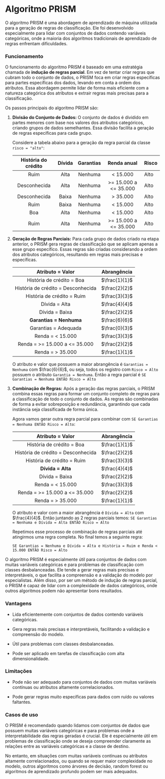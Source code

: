 # Algoritmo PRISM

O algoritmo PRISM é uma abordagem de aprendizado de máquina utilizada para a geração de regras de classificação. Ele foi desenvolvido especialmente para lidar com conjuntos de dados contendo variáveis categóricas, onde a maioria dos algoritmos tradicionais de aprendizado de regras enfrentam dificuldades.

### **Funcionamento**

O funcionamento do algoritmo PRISM é baseado em uma estratégia chamada de **indução de regras parcial**. Em vez de tentar criar regras que cubram todo o conjunto de dados, o PRISM foca em criar regras específicas para partes específicas dos dados, levando em conta a ordem dos atributos. Essa abordagem permite lidar de forma mais eficiente com a natureza categórica dos atributos e extrair regras mais precisas para a classificação.

Os passos principais do algoritmo PRISM são:

1. **Divisão do Conjunto de Dados:** O conjunto de dados é dividido em partes menores com base nos valores dos atributos categóricos, criando grupos de dados semelhantes. Essa divisão facilita a geração de regras específicas para cada grupo.

   Considere a tabela abaixo para a geração da regra parcial da classe `risco = "alto"`:

   | História do crédito | Dívida | Garantias |      Renda anual      | Risco |
   | :-----------------: | :----: | :-------: | :-------------------: | ----- |
   |        Ruim         |  Alta  |  Nenhuma  |       < 15.000        | Alto  |
   |    Desconhecida     |  Alta  |  Nenhuma  | >= 15.000 a <= 35.000 | Alto  |
   |    Desconhecida     | Baixa  |  Nenhuma  |       > 35.000        | Alto  |
   |        Ruim         | Baixa  |  Nenhuma  |       < 15.000        | Alto  |
   |         Boa         |  Alta  |  Nenhuma  |       < 15.000        | Alto  |
   |        Ruim         |  Alta  |  Nenhuma  | >= 15.000 a <= 35.000 | Alto  |

2. **Geração de Regras Parciais:** Para cada grupo de dados criado na etapa anterior, o PRISM gera regras de classificação que se aplicam apenas a esse grupo específico. Essas regras são criadas considerando a ordem dos atributos categóricos, resultando em regras mais precisas e específicas.

   |          Atributo = Valor          |  Abrangência  |
   | :--------------------------------: | :-----------: |
   |     História de crédito = Boa      | $\frac{1}{1}$ |
   | História de crédito = Desconhecida | $\frac{2}{2}$ |
   |     História de crédito = Ruim     | $\frac{3}{3}$ |
   |           Dívida = Alta            | $\frac{4}{4}$ |
   |           Dívida = Baixa           | $\frac{2}{2}$ |
   |      **Garantias = Nenhuma**       | $\frac{6}{6}$ |
   |        Garantias = Adequada        | $\frac{0}{3}$ |
   |          Renda = < 15.000          | $\frac{3}{3}$ |
   |   Renda = >= 15.000 a <= 35.000    | $\frac{2}{2}$ |
   |          Renda = > 35.000          | $\frac{1}{1}$ |

   O atributo e valor que possuem a maior abrangência é `Garantias = Nenhuma` com $\frac{6}{6}$, ou seja, todos os registro com `Risco = Alto` possuem o atributo `Garantia = Nenhuma`. Então a regra parcial é `SE Garantias = Nenhuma ENTÃO Risco = Alto`

3. **Combinação de Regras:** Após a geração das regras parciais, o PRISM combina essas regras para formar um conjunto completo de regras para a classificação de todo o conjunto de dados. As regras são combinadas de forma a evitar sobreposição e redundância, garantindo que cada instância seja classificada de forma única.

   Agora vamos gerar outra regra parcial para combinar com `SE Garantias = Nenhuma ENTÃO Risco = Alto`:

   |          Atributo = Valor          |  Abrangência  |
   | :--------------------------------: | :-----------: |
   |     História de crédito = Boa      | $\frac{1}{1}$ |
   | História de crédito = Desconhecida | $\frac{2}{2}$ |
   |     História de crédito = Ruim     | $\frac{3}{3}$ |
   |         **Dívida = Alta**          | $\frac{4}{4}$ |
   |           Dívida = Baixa           | $\frac{2}{2}$ |
   |          Renda = < 15.000          | $\frac{3}{3}$ |
   |   Renda = >= 15.000 a <= 35.000    | $\frac{2}{2}$ |
   |          Renda = > 35.000          | $\frac{1}{1}$ |

   O atributo e valor com a maior abrangência é `Dívida = Alta` com $\frac{4}{4}$. Então juntando as 2 regras parciais temos: `SE Garantias = Nenhuma e Dívida = Alta ENTÃO Risco = Alto`

   Repetimos esse processo de combinação de regras parciais até atingirmos uma regra completa. No final temos a seguinte regra:

   `SE Garantias = Nenhuma e Dívida = Alta e História = Ruim e Renda < 15.000 ENTÃO Risco = Alto`

O algoritmo PRISM é especialmente útil para conjuntos de dados com muitas variáveis categóricas e para problemas de classificação com classes desbalanceadas. Ele tende a gerar regras mais precisas e interpretáveis, o que facilita a compreensão e a validação do modelo por especialistas. Além disso, por ser um método de indução de regras parcial, o PRISM é capaz de lidar com a complexidade de dados categóricos, onde outros algoritmos podem não apresentar bons resultados.

### **Vantagens**

- Lida eficientemente com conjuntos de dados contendo variáveis categóricas.

- Gera regras mais precisas e interpretáveis, facilitando a validação e compreensão do modelo.

- Útil para problemas com classes desbalanceadas.

- Pode ser aplicado em tarefas de classificação com alta dimensionalidade.

### **Limitações**

- Pode não ser adequado para conjuntos de dados com muitas variáveis contínuas ou atributos altamente correlacionados.

- Pode gerar regras muito específicas para dados com ruído ou valores faltantes.

### **Casos de uso**

O PRISM é recomendado quando lidamos com conjuntos de dados que possuem muitas variáveis categóricas e para problemas onde a interpretabilidade das regras geradas é crucial. Ele é especialmente útil em problemas de classificação onde se deseja compreender claramente as relações entre as variáveis categóricas e a classe de destino. 

No entanto, em situações com muitas variáveis contínuas ou atributos altamente correlacionados, ou quando se requer maior complexidade no modelo, outros algoritmos como árvores de decisão, random forest ou algoritmos de aprendizado profundo podem ser mais adequados.
